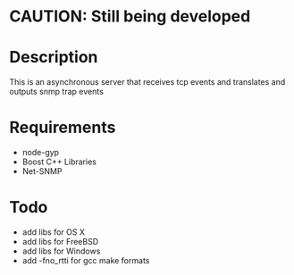 # CAUTION: Still being developed

# Description
This is an asynchronous server that receives tcp events and translates and
outputs snmp trap events

# Requirements
  - node-gyp
  - Boost C++ Libraries
  - Net-SNMP

# Todo
  - add libs for OS X
  - add libs for FreeBSD
  - add libs for Windows
  - add -fno_rtti for gcc make formats
